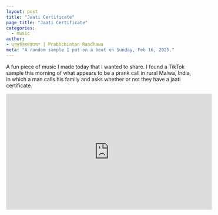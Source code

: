 ```yaml
---
layout: post
title: "Jaati Certificate"
page_title: "Jaati Certificate"
categories:
  - music
author:
- ਪ੍ਰਭਚਿੰਤਨਰੰਧਾਵਾ | Prabhchintan Randhawa
meta: "A random sample I put on a beat on Sunday, Feb 16, 2025."
---
```


A fun piece of music I made today that I wanted to share. I found a TikTok sample this morning of what appears to be a prank call in rural Malwa, India, in which a man calls his family and asks whether or not they have a jaati certificate.

<center><div class="video-container">
<iframe width="560" height="315" src="https://www.youtube.com/embed/9h0YGwDM09k?si=B6Xh3iZxfqEJnL43&amp;controls=0" title="YouTube video player" frameborder="0" allow="accelerometer; autoplay; clipboard-write; encrypted-media; gyroscope; picture-in-picture; web-share" referrerpolicy="strict-origin-when-cross-origin" allowfullscreen></iframe></div></center>